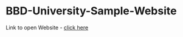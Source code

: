 # BBD-University-Sample-Website

Link to open Website - [click here](https://uqbaahmad.github.io/BBD-University-Sample-Website/)
